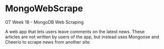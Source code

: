 # MongoWebScrape
GT Week 18 - MongoDB Web Scraping

A web app that lets users leave comments on the latest news. These articles are not written by users of the app, but instead uses Mongoose and Cheerio to scrape news from another site.
